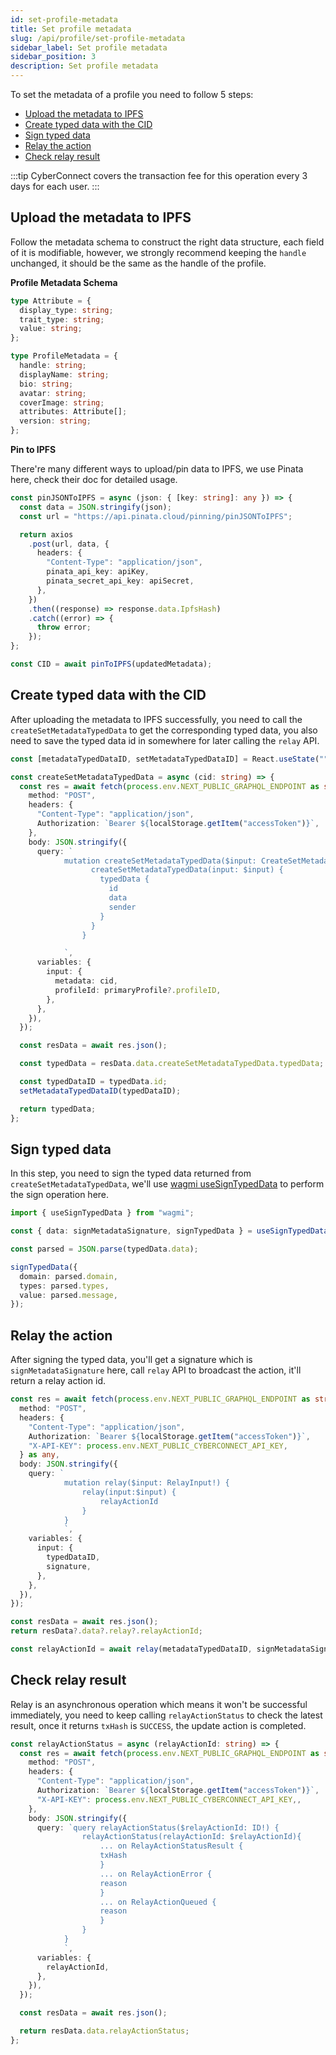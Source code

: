 ```yaml
---
id: set-profile-metadata
title: Set profile metadata
slug: /api/profile/set-profile-metadata
sidebar_label: Set profile metadata
sidebar_position: 3
description: Set profile metadata
---
```


To set the metadata of a profile you need to follow 5 steps:

- [Upload the metadata to IPFS](#upload-the-metadata-to-ipfs)
- [Create typed data with the CID](#create-typed-data-with-the-cid)
- [Sign typed data](#sign-typed-data)
- [Relay the action](#relay-the-action)
- [Check relay result](#check-relay-result)

:::tip
CyberConnect covers the transaction fee for this operation every 3 days for each user.
:::

## Upload the metadata to IPFS

Follow the metadata schema to construct the right data structure, each field of it is modifiable, however, we strongly recommend keeping the `handle` unchanged, it should be the same as the handle of the profile.

**Profile Metadata Schema**

```ts
type Attribute = {
  display_type: string;
  trait_type: string;
  value: string;
};

type ProfileMetadata = {
  handle: string;
  displayName: string;
  bio: string;
  avatar: string;
  coverImage: string;
  attributes: Attribute[];
  version: string;
};
```

**Pin to IPFS**

There're many different ways to upload/pin data to IPFS, we use Pinata here, check their doc for detailed usage.

```ts
const pinJSONToIPFS = async (json: { [key: string]: any }) => {
  const data = JSON.stringify(json);
  const url = "https://api.pinata.cloud/pinning/pinJSONToIPFS";

  return axios
    .post(url, data, {
      headers: {
        "Content-Type": "application/json",
        pinata_api_key: apiKey,
        pinata_secret_api_key: apiSecret,
      },
    })
    .then((response) => response.data.IpfsHash)
    .catch((error) => {
      throw error;
    });
};

const CID = await pinToIPFS(updatedMetadata);
```

## Create typed data with the CID

After uploading the metadata to IPFS successfully, you need to call the `createSetMetadataTypedData` to get the corresponding typed data, you also need to save the typed data id in somewhere for later calling the `relay` API.

```ts
const [metadataTypedDataID, setMetadataTypedDataID] = React.useState("");

const createSetMetadataTypedData = async (cid: string) => {
  const res = await fetch(process.env.NEXT_PUBLIC_GRAPHQL_ENDPOINT as string, {
    method: "POST",
    headers: {
      "Content-Type": "application/json",
      Authorization: `Bearer ${localStorage.getItem("accessToken")}`,
    },
    body: JSON.stringify({
      query: `
            mutation createSetMetadataTypedData($input: CreateSetMetadataTypedDataInput!) {
                  createSetMetadataTypedData(input: $input) {
                    typedData {
                      id
                      data
                      sender
                    }
                  }
                }

			`,
      variables: {
        input: {
          metadata: cid,
          profileId: primaryProfile?.profileID,
        },
      },
    }),
  });

  const resData = await res.json();

  const typedData = resData.data.createSetMetadataTypedData.typedData;

  const typedDataID = typedData.id;
  setMetadataTypedDataID(typedDataID);

  return typedData;
};
```

## Sign typed data

In this step, you need to sign the typed data returned from `createSetMetadataTypedData`, we'll use [wagmi useSignTypedData](https://wagmi.sh/react/hooks/useSignTypedData) to perform the sign operation here.

```ts
import { useSignTypedData } from "wagmi";

const { data: signMetadataSignature, signTypedData } = useSignTypedData();

const parsed = JSON.parse(typedData.data);

signTypedData({
  domain: parsed.domain,
  types: parsed.types,
  value: parsed.message,
});
```

## Relay the action

After signing the typed data, you'll get a signature which is `signMetadataSignature` here, call `relay` API to broadcast the action, it'll return a relay action id.

```ts
const res = await fetch(process.env.NEXT_PUBLIC_GRAPHQL_ENDPOINT as string, {
  method: "POST",
  headers: {
    "Content-Type": "application/json",
    Authorization: `Bearer ${localStorage.getItem("accessToken")}`,
    "X-API-KEY": process.env.NEXT_PUBLIC_CYBERCONNECT_API_KEY,
  } as any,
  body: JSON.stringify({
    query: `
			mutation relay($input: RelayInput!) {
				relay(input:$input) {
					relayActionId
				}
			}
			`,
    variables: {
      input: {
        typedDataID,
        signature,
      },
    },
  }),
});

const resData = await res.json();
return resData?.data?.relay?.relayActionId;

const relayActionId = await relay(metadataTypedDataID, signMetadataSignature);
```

## Check relay result

Relay is an asynchronous operation which means it won't be successful immediately, you need to keep calling `relayActionStatus` to check the latest result, once it returns `txHash` is `SUCCESS`, the update action is completed.

```ts
const relayActionStatus = async (relayActionId: string) => {
  const res = await fetch(process.env.NEXT_PUBLIC_GRAPHQL_ENDPOINT as string, {
    method: "POST",
    headers: {
      "Content-Type": "application/json",
      Authorization: `Bearer ${localStorage.getItem("accessToken")}`,
      "X-API-KEY": process.env.NEXT_PUBLIC_CYBERCONNECT_API_KEY,,
    },
    body: JSON.stringify({
      query: `query relayActionStatus($relayActionId: ID!) {
				relayActionStatus(relayActionId: $relayActionId){
                    ... on RelayActionStatusResult {
                    txHash
                    }
                    ... on RelayActionError {
                    reason
                    }
                    ... on RelayActionQueued {
                    reason
                    }
				}
			}
			`,
      variables: {
        relayActionId,
      },
    }),
  });

  const resData = await res.json();

  return resData.data.relayActionStatus;
};
```
